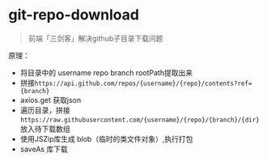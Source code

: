 # git-repo-download

> 前端「三剑客」解决github子目录下载问题

原理：

- 将目录中的 username repo branch rootPath提取出来
- 拼接`https://api.github.com/repos/{username}/{repo}/contents?ref={branch}` 
- axios.get 获取json
- 遍历目录，拼接`https://raw.githubusercontent.com/{username}/{repo}/{branch}/{dir}`放入待下载数组
- 使用JSZip库生成 blob（临时的类文件对象）,执行打包
- saveAs 库下载
